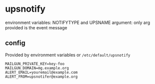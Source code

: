 # upsnotify

environment variables: NOTIFYTYPE and UPSNAME
argument: only arg provided is the event message

## config

Provided by environment variables or `/etc/default/upsnotify`

```
MAILGUN_PRIVATE_KEY=key-foo
MAILGUN_DOMAIN=mg.example.org
ALERT_EMAIL=youremail@example.com
ALERT_FROM=upsnotifer@example.org
```

